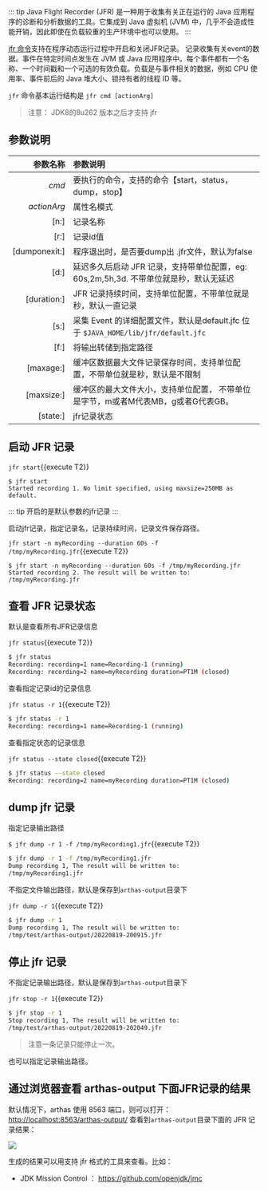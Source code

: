 ::: tip
Java Flight Recorder (JFR) 是一种用于收集有关正在运行的 Java 应用程序的诊断和分析数据的工具。它集成到 Java 虚拟机 (JVM) 中，几乎不会造成性能开销，因此即使在负载较重的生产环境中也可以使用。
:::

[jfr 命令](https://arthas.aliyun.com/doc/jfr.html)支持在程序动态运行过程中开启和关闭JFR记录。 记录收集有关event的数据。事件在特定时间点发生在 JVM 或 Java 应用程序中。每个事件都有一个名称、一个时间戳和一个可选的有效负载。负载是与事件相关的数据，例如 CPU 使用率、事件前后的 Java 堆大小、锁持有者的线程 ID 等。

`jfr` 命令基本运行结构是 `jfr cmd [actionArg]`

> 注意： JDK8的8u262 版本之后才支持 jfr

## 参数说明

|      参数名称 | 参数说明                                                                              |
| ------------: | :------------------------------------------------------------------------------------ |
|         _cmd_ | 要执行的命令，支持的命令【start，status，dump，stop】                                 |
|   _actionArg_ | 属性名模式                                                                            |
|          [n:] | 记录名称                                                                              |
|          [r:] | 记录id值                                                                              |
| [dumponexit:] | 程序退出时，是否要dump出 .jfr文件，默认为false                                        |
|          [d:] | 延迟多久后启动 JFR 记录，支持带单位配置，eg: 60s,2m,5h,3d. 不带单位就是秒，默认无延迟 |
|   [duration:] | JFR 记录持续时间，支持单位配置，不带单位就是秒，默认一直记录                          |
|          [s:] | 采集 Event 的详细配置文件，默认是default.jfc 位于 `$JAVA_HOME/lib/jfr/default.jfc`    |
|          [f:] | 将输出转储到指定路径                                                                  |
|     [maxage:] | 缓冲区数据最大文件记录保存时间，支持单位配置，不带单位就是秒，默认是不限制            |
|    [maxsize:] | 缓冲区的最大文件大小，支持单位配置， 不带单位是字节，m或者M代表MB，g或者G代表GB。     |
|      [state:] | jfr记录状态                                                                           |

## 启动 JFR 记录

`jfr start`{{execute T2}}

```
$ jfr start
Started recording 1. No limit specified, using maxsize=250MB as default.
```

::: tip
开启的是默认参数的jfr记录
:::

启动jfr记录，指定记录名，记录持续时间，记录文件保存路径。

`jfr start -n myRecording --duration 60s -f /tmp/myRecording.jfr`{{execute T2}}

```
$ jfr start -n myRecording --duration 60s -f /tmp/myRecording.jfr
Started recording 2. The result will be written to:
/tmp/myRecording.jfr
```

## 查看 JFR 记录状态

默认是查看所有JFR记录信息

`jfr status`{{execute T2}}

```bash
$ jfr status
Recording: recording=1 name=Recording-1 (running)
Recording: recording=2 name=myRecording duration=PT1M (closed)
```

查看指定记录id的记录信息

`jfr status -r 1`{{execute T2}}

```bash
$ jfr status -r 1
Recording: recording=1 name=Recording-1 (running)
```

查看指定状态的记录信息

`jfr status --state closed`{{execute T2}}

```bash
$ jfr status --state closed
Recording: recording=2 name=myRecording duration=PT1M (closed)
```

## dump jfr 记录

指定记录输出路径

`$ jfr dump -r 1 -f /tmp/myRecording1.jfr`{{execute T2}}

```bash
$ jfr dump -r 1 -f /tmp/myRecording1.jfr
Dump recording 1, The result will be written to:
/tmp/myRecording1.jfr
```

不指定文件输出路径，默认是保存到`arthas-output`目录下

`jfr dump -r 1`{{execute T2}}

```bash
$ jfr dump -r 1
Dump recording 1, The result will be written to:
/tmp/test/arthas-output/20220819-200915.jfr
```

## 停止 jfr 记录

不指定记录输出路径，默认是保存到`arthas-output`目录下

`jfr stop -r 1`{{execute T2}}

```bash
$ jfr stop -r 1
Stop recording 1, The result will be written to:
/tmp/test/arthas-output/20220819-202049.jfr
```

> 注意一条记录只能停止一次。

也可以指定记录输出路径。

## 通过浏览器查看 arthas-output 下面JFR记录的结果

默认情况下，arthas 使用 8563 端口，则可以打开： [http://localhost:8563/arthas-output/](http://localhost:8563/arthas-output/) 查看到`arthas-output`目录下面的 JFR 记录结果：

![](/images/arthas-output-recording.png)

生成的结果可以用支持 jfr 格式的工具来查看。比如：

- JDK Mission Control ： https://github.com/openjdk/jmc
